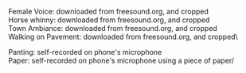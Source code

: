 Female Voice: downloaded from freesound.org, and cropped\
Horse whinny: downloaded from freesound.org, and cropped\
Town Ambiance: downloaded from freesound.org, and cropped\
Walking on Pavement: downloaded from freesound.org, and cropped\

Panting: self-recorded on phone's microphone\
Paper: self-recorded on phone's microphone using a piece of paper/
